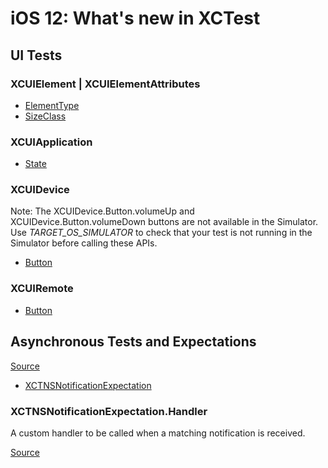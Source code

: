 # iOS 12: What's new in XCTest 

## UI Tests

### XCUIElement | XCUIElementAttributes
* [ElementType](https://developer.apple.com/documentation/xctest/xcuielement/elementtype?changes=latest_minor)
* [SizeClass](https://developer.apple.com/documentation/xctest/xcuielement/sizeclass?changes=latest_minor)

### XCUIApplication
* [State](https://developer.apple.com/documentation/xctest/xcuiapplication/state?changes=latest_minor)

### XCUIDevice

Note: The XCUIDevice.Button.volumeUp and XCUIDevice.Button.volumeDown buttons are not available in the Simulator. Use *TARGET_OS_SIMULATOR* to check that your test is not running in the Simulator before calling these APIs.

* [Button](https://developer.apple.com/documentation/xctest/xcuidevice/button?changes=latest_minor)

### XCUIRemote
* [Button](https://developer.apple.com/documentation/xctest/xcuiremote/button?changes=latest_minor)

## Asynchronous Tests and Expectations

[Source](https://developer.apple.com/documentation/xctest/asynchronous_tests_and_expectations?changes=latest_minor)

* [XCTNSNotificationExpectation](https://developer.apple.com/documentation/xctest/xctnsnotificationexpectation?changes=latest_minor)

### XCTNSNotificationExpectation.Handler

A custom handler to be called when a matching notification is received.

[Source](https://developer.apple.com/documentation/xctest/xctnsnotificationexpectation/handler?changes=latest_minor)
